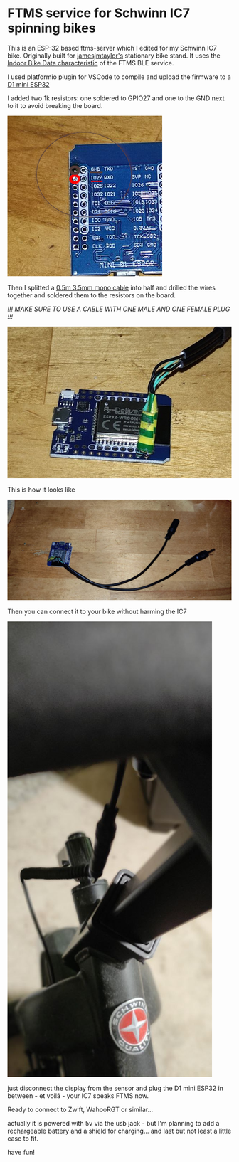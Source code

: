 # FTMS service for Schwinn IC7 spinning bikes

This is an ESP-32 based ftms-server which I edited for my Schwinn IC7 bike. Originally built for [jamesjmtaylor's](https://github.com/jamesjmtaylor/esp32-ftms-server)
 stationary bike stand.  It uses the [Indoor Bike Data characteristic](https://www.bluetooth.com/wp-content/uploads/Sitecore-Media-Library/Gatt/Xml/Characteristics/org.bluetooth.characteristic.indoor_bike_data.xml) of the FTMS BLE service.

I used platformio plugin for VSCode to compile and upload the firmware to a [D1 mini ESP32](https://www.az-delivery.de/en/products/esp32-d1-mini#product-descriptions)

I added two 1k resistors:
  one soldered to GPIO27 and one to the GND next to it to avoid breaking the board.

![resistor pins](https://github.com/damndemento/esp32-ftms-server-ic7/blob/main/D1_resistor_pins.jpg)

Then I splitted a [0.5m 3.5mm mono cable](https://www.amazon.de/gp/product/B011SSAUM0/ref=ppx_yo_dt_b_asin_image_o07_s00?ie=UTF8&psc=1) into half and drilled the wires together and soldered them to the resistors on the board.

*!!! MAKE SURE TO USE A CABLE WITH ONE MALE AND ONE FEMALE PLUG !!!*

![resistors](https://github.com/damndemento/esp32-ftms-server-ic7/blob/main/D1_resistors.jpg)

This is how it looks like

![D1 cables](https://github.com/damndemento/esp32-ftms-server-ic7/blob/main/D1_with_cables.jpg)

Then you can connect it to your bike without harming the IC7

![IC7 cables](https://github.com/damndemento/esp32-ftms-server-ic7/blob/main/IC7_cable.jpg)

just disconnect the display from the sensor and plug the D1 mini ESP32 in between - et voilá - your IC7 speaks FTMS now.

Ready to connect to Zwift, WahooRGT or similar...

actually it is powered with 5v via the usb jack - but I'm planning to add a rechargeable battery and a shield for charging... and last but not least a little case to fit.

 have fun!
